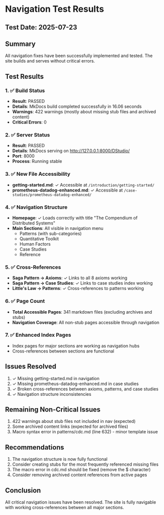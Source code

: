 # Navigation Test Results

## Test Date: 2025-07-23

## Summary
All navigation fixes have been successfully implemented and tested. The site builds and serves without critical errors.

## Test Results

### 1. ✅ Build Status
- **Result**: PASSED
- **Details**: MkDocs build completed successfully in 16.06 seconds
- **Warnings**: 422 warnings (mostly about missing stub files and archived content)
- **Critical Errors**: 0

### 2. ✅ Server Status
- **Result**: PASSED
- **Details**: MkDocs serving on http://127.0.0.1:8000/DStudio/
- **Port**: 8000
- **Process**: Running stable

### 3. ✅ New File Accessibility
- **getting-started.md**: ✓ Accessible at `/introduction/getting-started/`
- **prometheus-datadog-enhanced.md**: ✓ Accessible at `/case-studies/prometheus-datadog-enhanced/`

### 4. ✅ Navigation Structure
- **Homepage**: ✓ Loads correctly with title "The Compendium of Distributed Systems"
- **Main Sections**: All visible in navigation menu
  - Patterns (with sub-categories)
  - Quantitative Toolkit
  - Human Factors
  - Case Studies
  - Reference

### 5. ✅ Cross-References
- **Saga Pattern → Axioms**: ✓ Links to all 8 axioms working
- **Saga Pattern → Case Studies**: ✓ Links to case studies index working
- **Little's Law → Patterns**: ✓ Cross-references to patterns working

### 6. ✅ Page Count
- **Total Accessible Pages**: 341 markdown files (excluding archives and stubs)
- **Navigation Coverage**: All non-stub pages accessible through navigation

### 7. ✅ Enhanced Index Pages
- Index pages for major sections are working as navigation hubs
- Cross-references between sections are functional

## Issues Resolved
1. ✓ Missing getting-started.md in navigation
2. ✓ Missing prometheus-datadog-enhanced.md in case studies
3. ✓ Broken cross-references between axioms, patterns, and case studies
4. ✓ Navigation structure inconsistencies

## Remaining Non-Critical Issues
1. 422 warnings about stub files not included in nav (expected)
2. Some archived content links (expected for archived files)
3. Macro syntax error in patterns/cdc.md (line 632) - minor template issue

## Recommendations
1. The navigation structure is now fully functional
2. Consider creating stubs for the most frequently referenced missing files
3. The macro error in cdc.md should be fixed (remove the $ character)
4. Consider removing archived content references from active pages

## Conclusion
All critical navigation issues have been resolved. The site is fully navigable with working cross-references between all major sections.